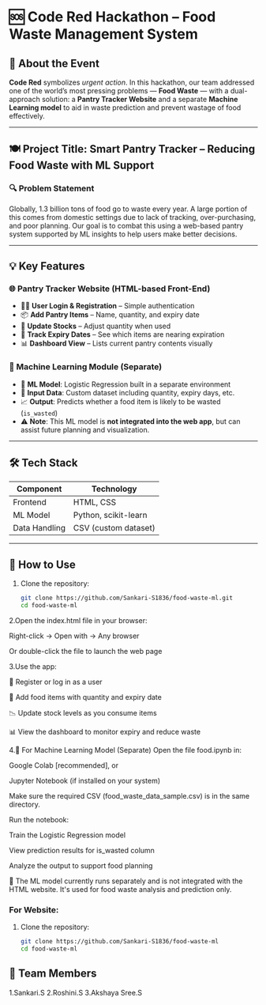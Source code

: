 # 🆘 Code Red Hackathon – Food Waste Management System

## 🚨 About the Event

**Code Red** symbolizes *urgent action*. In this hackathon, our team addressed one of the world’s most pressing problems — **Food Waste** — with a dual-approach solution: a **Pantry Tracker Website** and a separate **Machine Learning model** to aid in waste prediction and prevent wastage of food effectively.

---

## 🍽️ Project Title: Smart Pantry Tracker – Reducing Food Waste with ML Support

### 🔍 Problem Statement

Globally, 1.3 billion tons of food go to waste every year. A large portion of this comes from domestic settings due to lack of tracking, over-purchasing, and poor planning. Our goal is to combat this using a web-based pantry system supported by ML insights to help users make better decisions.

---

## 💡 Key Features

### 🌐 Pantry Tracker Website (HTML-based Front-End)
- 🧑‍💻 **User Login & Registration** – Simple authentication
- 📦 **Add Pantry Items** – Name, quantity, and expiry date
- 🔄 **Update Stocks** – Adjust quantity when used
- 📅 **Track Expiry Dates** – See which items are nearing expiration
- 📊 **Dashboard View** – Lists current pantry contents visually

### 🧠 Machine Learning Module (Separate)
- 🤖 **ML Model**: Logistic Regression built in a separate environment
- 📁 **Input Data**: Custom dataset including quantity, expiry days, etc.
- 📈 **Output**: Predicts whether a food item is likely to be wasted (`is_wasted`)
- ⚠️ **Note**: This ML model is **not integrated into the web app**, but can assist future planning and visualization.

---

## 🛠️ Tech Stack

| Component     | Technology           |
|---------------|----------------------|
| Frontend      | HTML, CSS            |
| ML Model      | Python, scikit-learn |
| Data Handling | CSV (custom dataset) |

---

## 🧪 How to Use
1. Clone the repository:
   ```bash
   git clone https://github.com/Sankari-S1836/food-waste-ml.git
   cd food-waste-ml
   
2.Open the index.html file in your browser:

Right-click → Open with → Any browser

Or double-click the file to launch the web page

3.Use the app:

📝 Register or log in as a user

🍎 Add food items with quantity and expiry date

📉 Update stock levels as you consume items

📊 View the dashboard to monitor expiry and reduce waste

4.🤖 For Machine Learning Model (Separate)
Open the file food.ipynb in:

Google Colab [recommended], or

Jupyter Notebook (if installed on your system)

Make sure the required CSV (food_waste_data_sample.csv) is in the same directory.

Run the notebook:

Train the Logistic Regression model

View prediction results for is_wasted column

Analyze the output to support food planning

🔔 The ML model currently runs separately and is not integrated with the HTML website. It's used for food waste analysis and prediction only.

### For Website:
1. Clone the repository:
   ```bash
   git clone https://github.com/Sankari-S1836/food-waste-ml
   cd food-waste-ml

## 👥 Team Members
1.Sankari.S
2.Roshini.S
3.Akshaya Sree.S

